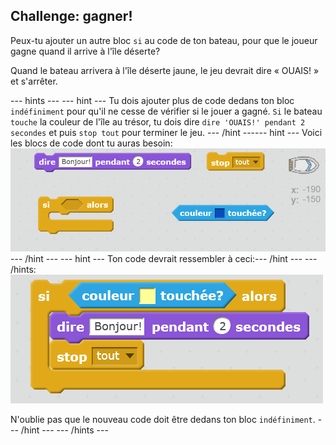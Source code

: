 ## Challenge: gagner!

Peux-tu ajouter un autre bloc `si` au code de ton bateau, pour que le joueur gagne quand il arrive à l'île déserte?

Quand le bateau arrivera à l'île déserte jaune, le jeu devrait dire « OUAIS! » et s'arrêter.

\--- hints \--- \--- hint \--- Tu dois ajouter plus de code dedans ton bloc `indéfiniment` pour qu'il ne cesse de vérifier si le jouer a gagné. `Si` le bateau `touche` la couleur de l'île au trésor, tu dois dire `dire 'OUAIS!' pendant 2 secondes` et puis `stop tout` pour terminer le jeu. \--- /hint \---\--- hint \--- Voici les blocs de code dont tu auras besoin: ![screenshot](images/boat-win-blocks.png) \--- /hint \--- \--- hint \--- Ton code devrait ressembler à ceci:\--- /hint \--- \--- /hints: ![screenshot](images/boat-win-code.png)

N'oublie pas que le nouveau code doit être dedans ton bloc `indéfiniment`. \--- /hint \--- \--- /hints \---